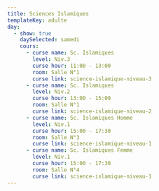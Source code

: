```yaml
---
title: Sciences Islamiques
templateKey: adulte
day:
  - show: true
    daySelected: samedi
    cours:
      - curse name: Sc. Islamiques
        level: Niv.3
        curse hour: 11:00 - 13:00
        room: Salle N°1
        curse link: science-islamique-niveau-3
      - curse name: Sc. Islamiques
        level: Niv.2
        curse hour: 13:00 - 15:00
        room: Salle N°1
        curse link: science-islamique-niveau-2
      - curse name: Sc. Islamiques Homme
        level: Niv.1
        curse hour: 15:00 - 17:30
        room: Salle N°3
        curse link: science-islamique-niveau-1
      - curse name: Sc. Islamiques Femme
        level: Niv.1
        curse hour: 15:00 - 17:30
        room: Salle N°4
        curse link: science-islamique-niveau-1
---
```

